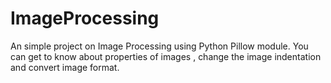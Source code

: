 # ImageProcessing
An simple project on Image Processing using Python Pillow module. You can get to know about properties of images , change the image indentation and convert image format.
